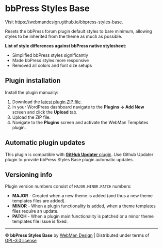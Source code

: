 # bbPress Styles Base

Visit https://webmandesign.github.io/bbpress-styles-base.

Resets the bbPress forum plugin default styles to bare minimum, allowing styles to be inherited from the theme as much as possible.

**List of style differences against bbPress native stylesheet:**

* Simplified bbPress styles significantly
* Made bbPress styles more responsive
* Removed all colors and font size setups


## Plugin installation

Install the plugin manually:

1. Download the [latest plugin ZIP file](http://webmandesign.github.io/bbpress-styles-base/downloads/bbpress-styles-base.zip).
2. In your WordPress dashboard navigate to the **Plugins &rarr; Add New** screen and click the **Upload** tab.
3. Upload the ZIP file.
4. Navigate to the **Plugins** screen and activate the WebMan Templates plugin.


## Automatic plugin updates

This plugin is compatible with [**GitHub Updater** plugin](https://github.com/afragen/github-updater/wiki/Installation). Use Github Updater plugin to provide bbPress Styles Base plugin automatic updates.


## Versioning info

Plugin version numbers consist of `MAJOR.MINOR.PATCH` numbers:

* **MAJOR** - Created when a new theme is added (and thus a new theme templates files are added).
* **MINOR** - When a plugin functionality is added, when a theme templates files require an update.
* **PATCH** - When a plugin main functionality is patched or a minor theme templates file issue is fixed.

---

&copy; **bbPress Styles Base** by [WebMan Design](https://www.webmandesign.eu) | Distributed under terms of [GPL-3.0 license](https://www.gnu.org/licenses/gpl-3.0.html)
